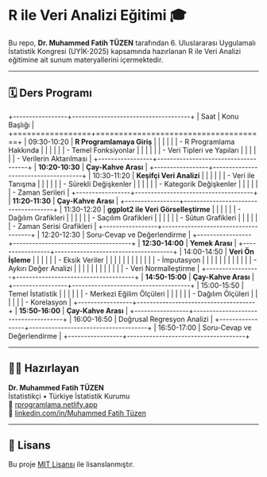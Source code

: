 # R ile Veri Analizi Eğitimi 🎓

Bu repo, **Dr. Muhammed Fatih TÜZEN** tarafından 6. Uluslararası Uygulamalı İstatistik Kongresi (UYİK-2025) kapsamında hazırlanan R ile Veri Analizi eğitimine ait sunum materyallerini içermektedir.

------------------------------------------------------------------------

## 🗓️ Ders Programı

+-----------------+-------------------------------------+
| Saat            | Konu Başlığı                        |
+=================+=====================================+
| 09:30-10:20     | **R Programlamaya Giriş**           |
|                 |                                     |
|                 | -   R Programlama Hakkında          |
|                 |                                     |
|                 | -   Temel Fonksiyonlar              |
|                 |                                     |
|                 | -   Veri Tipleri ve Yapıları        |
|                 |                                     |
|                 | -   Verilerin Aktarılması           |
+-----------------+-------------------------------------+
| **10:20-10:30** | **Çay-Kahve Arası**                 |
+-----------------+-------------------------------------+
| 10:30-11:20     | **Keşifçi Veri Analizi**            |
|                 |                                     |
|                 | -   Veri ile Tanışma                |
|                 |                                     |
|                 | -   Sürekli Değişkenler             |
|                 |                                     |
|                 | -   Kategorik Değişkenler           |
|                 |                                     |
|                 | -   Zaman Serileri                  |
+-----------------+-------------------------------------+
| **11:20-11:30** | **Çay-Kahve Arası**                 |
+-----------------+-------------------------------------+
| 11:30-12:20     | **ggplot2 ile Veri Görselleştirme** |
|                 |                                     |
|                 | -   Dağılım Grafikleri              |
|                 |                                     |
|                 | -   Saçılım Grafikleri              |
|                 |                                     |
|                 | -   Sütun Grafikleri                |
|                 |                                     |
|                 | -   Zaman Serisi Grafikleri         |
+-----------------+-------------------------------------+
| 12:20-12:30     | Soru-Cevap ve Değerlendirme         |
+-----------------+-------------------------------------+
| **12:30-14:00** | **Yemek Arası**                     |
+-----------------+-------------------------------------+
| 14:00-14:50     | **Veri Ön İşleme**                  |
|                 |                                     |
|                 | -   Eksik Veriler                   |
|                 |                                     |
|                 | <!-- -->                            |
|                 |                                     |
|                 | -   İmputasyon                      |
|                 |                                     |
|                 | <!-- -->                            |
|                 |                                     |
|                 | -   Aykırı Değer Analizi            |
|                 |                                     |
|                 | <!-- -->                            |
|                 |                                     |
|                 | -   Veri Normalleştirme             |
+-----------------+-------------------------------------+
| **14:50-15:00** | **Çay-Kahve Arası**                 |
+-----------------+-------------------------------------+
| 15:00-15:50     | Temel İstatistik                    |
|                 |                                     |
|                 | -   Merkezi Eğilim Ölçüleri         |
|                 |                                     |
|                 | -   Dağılım Ölçüleri                |
|                 |                                     |
|                 | -   Korelasyon                      |
+-----------------+-------------------------------------+
| **15:50-16:00** | **Çay-Kahve Arası**                 |
+-----------------+-------------------------------------+
| 16:00-16:50     | Doğrusal Regresyon Analizi          |
+-----------------+-------------------------------------+
| 16:50-17:00     | Soru-Cevap ve Değerlendirme         |
+-----------------+-------------------------------------+

------------------------------------------------------------------------

## 👨‍🏫 Hazırlayan

**Dr. Muhammed Fatih TÜZEN**\
İstatistikçi • Türkiye İstatistik Kurumu\
🔗 [rprogramlama.netlify.app](https://rprogramlama.netlify.app)\
🔗 [linkedin.com/in/](https://www.linkedin.com/in/fatihtuzen)[Muhammed Fatih Tüzen](https://www.linkedin.com/in/dr-m-fatih-t-2b2a4328/)

------------------------------------------------------------------------

## 📝 Lisans

Bu proje [MIT Lisansı](LICENSE) ile lisanslanmıştır.
